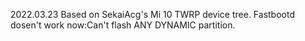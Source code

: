 2022.03.23 Based on SekaiAcg's Mi 10 TWRP device tree.
Fastbootd dosen't work now:Can't flash ANY DYNAMIC partition.
